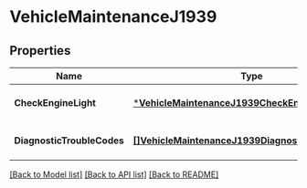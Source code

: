 # VehicleMaintenanceJ1939

## Properties
Name | Type | Description | Notes
------------ | ------------- | ------------- | -------------
**CheckEngineLight** | [***VehicleMaintenanceJ1939CheckEngineLight**](VehicleMaintenance_j1939_checkEngineLight.md) |  | [optional] [default to null]
**DiagnosticTroubleCodes** | [**[]VehicleMaintenanceJ1939DiagnosticTroubleCodes**](VehicleMaintenance_j1939_diagnosticTroubleCodes.md) | J1939 DTCs. | [optional] [default to null]

[[Back to Model list]](../README.md#documentation-for-models) [[Back to API list]](../README.md#documentation-for-api-endpoints) [[Back to README]](../README.md)


